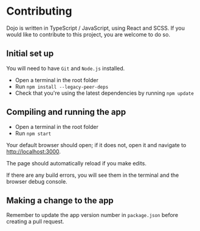 # Contributing

Dojo is written in TypeScript / JavaScript, using React and SCSS. If you would like to contribute to this project, you are welcome to do so.

## Initial set up

You will need to have `Git` and `Node.js` installed.

* Open a terminal in the root folder
* Run `npm install --legacy-peer-deps`
* Check that you're using the latest dependencies by running `npm update`

## Compiling and running the app

* Open a terminal in the root folder
* Run `npm start`

Your default browser should open; if it does not, open it and navigate to [http://localhost:3000](http://localhost:3000).

The page should automatically reload if you make edits.

If there are any build errors, you will see them in the terminal and the browser debug console.

## Making a change to the app

Remember to update the app version number in `package.json` before creating a pull request.
